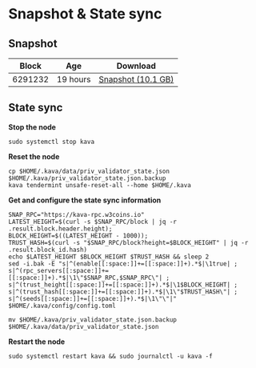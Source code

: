 # Snapshot & State sync

## Snapshot

|     Block   |     Age     |   Download  |
| ----------- | ----------- | ----------- |
|   6291232   |  19 hours | [Snapshot (10.1 GB)](https://s3.eu-central-1.amazonaws.com/w3coins.io/snapshots/kava-mainnet/kava_snapsot_latest.tar.lz4)  |

## State sync

**Stop the node**

```
sudo systemctl stop kava
```

**Reset the node**

```
cp $HOME/.kava/data/priv_validator_state.json $HOME/.kava/priv_validator_state.json.backup
kava tendermint unsafe-reset-all --home $HOME/.kava
```

**Get and configure the state sync information**

```
SNAP_RPC="https://kava-rpc.w3coins.io"
LATEST_HEIGHT=$(curl -s $SNAP_RPC/block | jq -r .result.block.header.height);
BLOCK_HEIGHT=$((LATEST_HEIGHT - 1000));
TRUST_HASH=$(curl -s "$SNAP_RPC/block?height=$BLOCK_HEIGHT" | jq -r .result.block_id.hash) 
echo $LATEST_HEIGHT $BLOCK_HEIGHT $TRUST_HASH && sleep 2
sed -i.bak -E "s|^(enable[[:space:]]+=[[:space:]]+).*$|\1true| ;
s|^(rpc_servers[[:space:]]+=[[:space:]]+).*$|\1\"$SNAP_RPC,$SNAP_RPC\"| ;
s|^(trust_height[[:space:]]+=[[:space:]]+).*$|\1$BLOCK_HEIGHT| ;
s|^(trust_hash[[:space:]]+=[[:space:]]+).*$|\1\"$TRUST_HASH\"| ;
s|^(seeds[[:space:]]+=[[:space:]]+).*$|\1\"\"|" $HOME/.kava/config/config.toml
```

```
mv $HOME/.kava/priv_validator_state.json.backup $HOME/.kava/data/priv_validator_state.json
```

**Restart the node**

```
sudo systemctl restart kava && sudo journalctl -u kava -f
```

